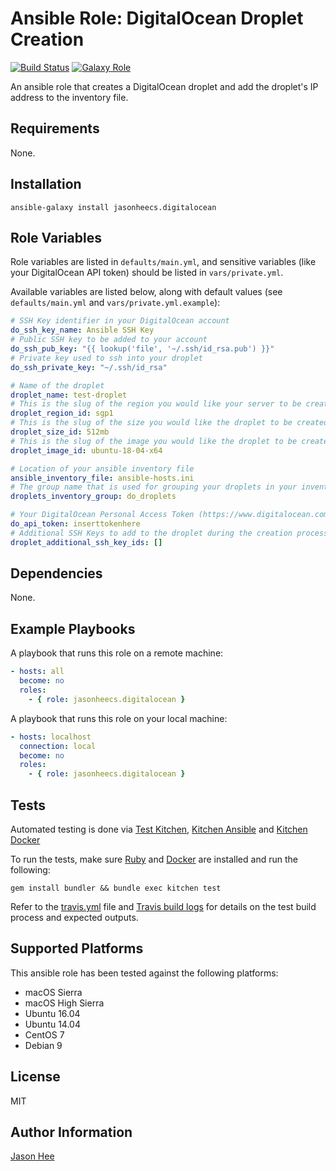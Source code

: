 Ansible Role: DigitalOcean Droplet Creation
=========
[![Build Status][travis-badge]][travis-link]
[![Galaxy Role][role-badge]][galaxy-link]

An ansible role that creates a DigitalOcean droplet and add the droplet's IP address to the inventory file.

Requirements
------------

None.


Installation
------------
`ansible-galaxy install jasonheecs.digitalocean`


Role Variables
--------------

Role variables are listed in `defaults/main.yml`, and sensitive variables (like your DigitalOcean API token) should be listed in `vars/private.yml`.

Available variables are listed below, along with default values (see `defaults/main.yml` and `vars/private.yml.example`):
```yaml
# SSH Key identifier in your DigitalOcean account
do_ssh_key_name: Ansible SSH Key
# Public SSH key to be added to your account
do_ssh_pub_key: "{{ lookup('file', '~/.ssh/id_rsa.pub') }}"
# Private key used to ssh into your droplet
do_ssh_private_key: "~/.ssh/id_rsa"

# Name of the droplet
droplet_name: test-droplet
# This is the slug of the region you would like your server to be created in.
droplet_region_id: sgp1
# This is the slug of the size you would like the droplet to be created with.
droplet_size_id: 512mb
# This is the slug of the image you would like the droplet to be created with.
droplet_image_id: ubuntu-18-04-x64

# Location of your ansible inventory file
ansible_inventory_file: ansible-hosts.ini
# The group name that is used for grouping your droplets in your inventory file
droplets_inventory_group: do_droplets

# Your DigitalOcean Personal Access Token (https://www.digitalocean.com/community/tutorials/how-to-use-the-digitalocean-api-v2)
do_api_token: inserttokenhere
# Additional SSH Keys to add to the droplet during the creation process (https://developers.digitalocean.com/documentation/v2/#ssh-keys)
droplet_additional_ssh_key_ids: []
```

Dependencies
------------

None.


Example Playbooks
----------------

A playbook that runs this role on a remote machine:

```yaml
- hosts: all
  become: no
  roles:
    - { role: jasonheecs.digitalocean }
```

A playbook that runs this role on your local machine:

```yaml
- hosts: localhost
  connection: local
  become: no
  roles:
    - { role: jasonheecs.digitalocean }
```

Tests
---------------
Automated testing is done via [Test Kitchen](https://github.com/test-kitchen/test-kitchen), [Kitchen Ansible](https://github.com/neillturner/kitchen-ansible) and [Kitchen Docker](https://github.com/test-kitchen/kitchen-docker)

To run the tests, make sure [Ruby](https://www.ruby-lang.org/en/documentation/installation/) and [Docker](https://docs.docker.com/installation/#installation) are installed and run the following:

```
gem install bundler && bundle exec kitchen test
```

Refer to the [travis.yml](.travis.yml) file and [Travis build logs](https://travis-ci.org/jasonheecs/ansible-digitalocean) for details on the test build process and expected outputs.


Supported Platforms
-------
This ansible role has been tested against the following platforms:
- macOS Sierra
- macOS High Sierra
- Ubuntu 16.04
- Ubuntu 14.04
- CentOS 7
- Debian 9

License
-------

MIT

Author Information
------------------

[Jason Hee](https://jasonhee.com)


[galaxy-link]: https://galaxy.ansible.com/jasonheecs/digitalocean/
[role-badge]: https://img.shields.io/ansible/role/26189.svg
[travis-badge]: https://travis-ci.org/jasonheecs/ansible-digitalocean.svg?branch=master
[travis-link]: https://travis-ci.org/jasonheecs/ansible-digitalocean
